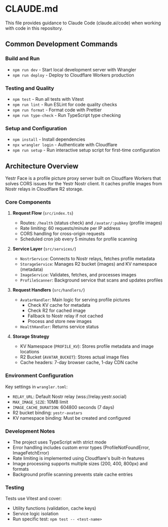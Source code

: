 # CLAUDE.md

This file provides guidance to Claude Code (claude.ai/code) when working with code in this repository.

## Common Development Commands

### Build and Run

- `npm run dev` - Start local development server with Wrangler
- `npm run deploy` - Deploy to Cloudflare Workers production

### Testing and Quality

- `npm test` - Run all tests with Vitest
- `npm run lint` - Run ESLint for code quality checks
- `npm run format` - Format code with Prettier
- `npm run type-check` - Run TypeScript type checking

### Setup and Configuration

- `npm install` - Install dependencies
- `npx wrangler login` - Authenticate with Cloudflare
- `npm run setup` - Run interactive setup script for first-time configuration

## Architecture Overview

Yestr Face is a profile picture proxy server built on Cloudflare Workers that solves CORS issues for the Yestr Nostr client. It caches profile images from Nostr relays in Cloudflare R2 storage.

### Core Components

1. **Request Flow** (`src/index.ts`)
   - Routes: `/health` (status check) and `/avatar/:pubkey` (profile images)
   - Rate limiting: 60 requests/minute per IP address
   - CORS handling for cross-origin requests
   - Scheduled cron job every 5 minutes for profile scanning

2. **Service Layer** (`src/services/`)
   - `NostrService`: Connects to Nostr relays, fetches profile metadata
   - `StorageService`: Manages R2 bucket (images) and KV namespace (metadata)
   - `ImageService`: Validates, fetches, and processes images
   - `ProfileScanner`: Background service that scans and updates profiles

3. **Request Handlers** (`src/handlers/`)
   - `AvatarHandler`: Main logic for serving profile pictures
     - Check KV cache for metadata
     - Check R2 for cached image
     - Fallback to Nostr relay if not cached
     - Process and store new images
   - `HealthHandler`: Returns service status

4. **Storage Strategy**
   - KV Namespace (`PROFILE_KV`): Stores profile metadata and image locations
   - R2 Bucket (`AVATAR_BUCKET`): Stores actual image files
   - Cache headers: 7-day browser cache, 1-day CDN cache

### Environment Configuration

Key settings in `wrangler.toml`:

- `RELAY_URL`: Default Nostr relay (wss://relay.yestr.social)
- `MAX_IMAGE_SIZE`: 10MB limit
- `IMAGE_CACHE_DURATION`: 604800 seconds (7 days)
- R2 bucket binding: `yestr-avatars`
- KV namespace binding: Must be created and configured

### Development Notes

- The project uses TypeScript with strict mode
- Error handling includes custom error types (ProfileNotFoundError, ImageFetchError)
- Rate limiting is implemented using Cloudflare's built-in features
- Image processing supports multiple sizes (200, 400, 800px) and formats
- Background profile scanning prevents stale cache entries

### Testing

Tests use Vitest and cover:

- Utility functions (validation, cache keys)
- Service logic isolation
- Run specific test: `npm test -- <test-name>`

